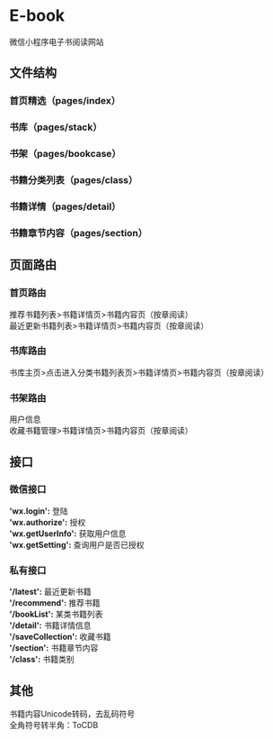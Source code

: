 # E-book
微信小程序电子书阅读网站</br>
## 文件结构
### 首页精选（pages/index） 
### 书库（pages/stack）
### 书架（pages/bookcase）
### 书籍分类列表（pages/class）
### 书籍详情（pages/detail）
### 书籍章节内容（pages/section）
## 页面路由
### 首页路由
推荐书籍列表>书籍详情页>书籍内容页（按章阅读）</br>
最近更新书籍列表>书籍详情页>书籍内容页（按章阅读）</br>
### 书库路由
书库主页>点击进入分类书籍列表页>书籍详情页>书籍内容页（按章阅读）</br>
### 书架路由
用户信息</br>
收藏书籍管理>书籍详情页>书籍内容页（按章阅读）</br>
## 接口
### 微信接口
<b>'wx.login':</b> 登陆</br>
<b>'wx.authorize':</b> 授权</br>
<b>'wx.getUserInfo':</b> 获取用户信息</br>
<b>'wx.getSetting':</b> 查询用户是否已授权</br>
### 私有接口
<b>'/latest':</b> 最近更新书籍</br>
<b>'/recommend':</b> 推荐书籍</br>
<b>'/bookList':</b> 某类书籍列表</br>
<b>'/detail':</b> 书籍详情信息</br>
<b>'/saveCollection':</b> 收藏书籍</br>
<b>'/section':</b> 书籍章节内容</br>
<b>'/class':</b> 书籍类别</br>
## 其他
书籍内容Unicode转码，去乱码符号</br>
全角符号转半角：ToCDB
